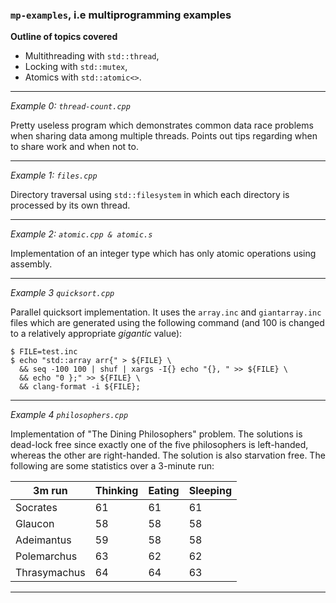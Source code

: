 ### `mp-examples`, i.e multiprogramming examples

**Outline of topics covered**
- Multithreading with `std::thread`,
- Locking with `std::mutex`,
- Atomics with `std::atomic<>`.

----

_Example 0: `thread-count.cpp`_

Pretty useless program which demonstrates common data race problems when sharing data among multiple threads. Points out
tips regarding when to share work and when not to.

----

_Example 1: `files.cpp`_

Directory traversal using `std::filesystem` in which each directory is processed by its own thread.

----

_Example 2: `atomic.cpp & atomic.s`_

Implementation of an integer type which has only atomic operations using assembly.

----

_Example 3 `quicksort.cpp`_

Parallel quicksort implementation.
It uses the `array.inc` and `giantarray.inc` files which are generated using the following command (and 100 is changed
to a relatively appropriate _gigantic_ value):
```shell
$ FILE=test.inc
$ echo "std::array arr{" > ${FILE} \
  && seq -100 100 | shuf | xargs -I{} echo "{}, " >> ${FILE} \
  && echo "0 };" >> ${FILE} \
  && clang-format -i ${FILE};
```

----

_Example 4 `philosophers.cpp`_

Implementation of "The Dining Philosophers" problem.
The solutions is dead-lock free since exactly one of the five
philosophers is left-handed, whereas the other are right-handed.
The solution is also starvation free. The following are some statistics
over a 3-minute run:

| 3m run	    | Thinking | Eating | Sleeping |
| ------------- | -------- | ------ | -------- |
| Socrates		| 61       | 61     | 61       |
| Glaucon		| 58       | 58     | 58       |
| Adeimantus  	| 59       | 58     | 58       |
| Polemarchus 	| 63       | 62     | 62       |
| Thrasymachus	| 64       | 64     | 63       |

----
